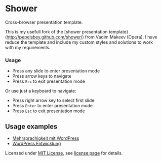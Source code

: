 # Shower
Сross-browser presentation template.

This is my usefull fork of the [shower presentation template}(http://pepelsbey.github.com/shower/) from Vadim Makeev (Opera). I have reduce the template and include my custom styles and solutions to work with my requirements.

### Usage
* Press any slide to enter presentation mode
* Press arrow keys to navigate
* Press `Esc` to exit presentation mode

Or use just a keyboard to navigate:

* Press right arrow key to select first slide
* Press `Enter` to enter presentation mode
* Press `Esc` to exit presentation mode

## Usage examples

* [Mehrsprachigkeit mit WordPress](http://bueltge.de/wordpress-mehrsprachig/)
* [WordPress Entwicklung](http://bueltge.de/wordpress-entwicklung/)


Licensed under [MIT License](http://en.wikipedia.org/wiki/MIT_License), see [license page](https://github.com/pepelsbey/shower/wiki/License) for details.
